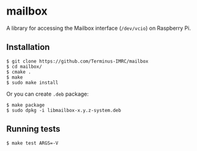 # mailbox

A library for accessing the Mailbox interface (`/dev/vcio`) on Raspberry Pi.


## Installation

```
$ git clone https://github.com/Terminus-IMRC/mailbox
$ cd mailbox/
$ cmake .
$ make
$ sudo make install
```

Or you can create `.deb` package:

```
$ make package
$ sudo dpkg -i libmailbox-x.y.z-system.deb
```


## Running tests

```
$ make test ARGS=-V
```
